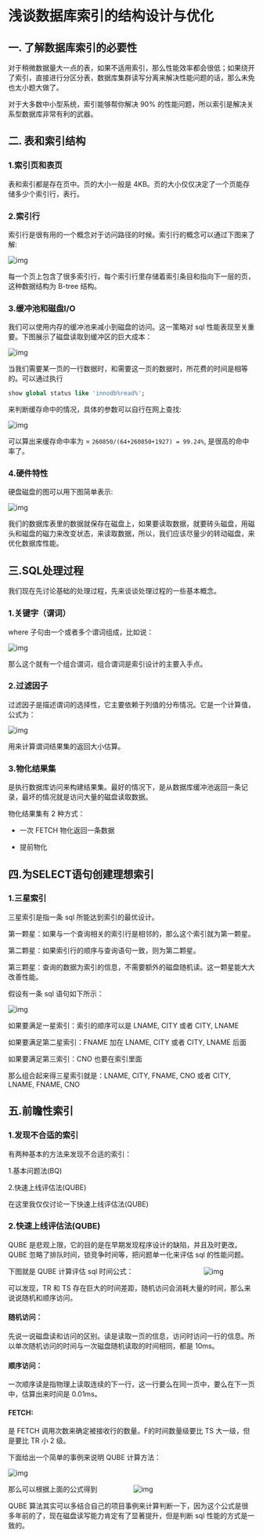 # 浅谈数据库索引的结构设计与优化

##  一. 了解数据库索引的必要性

对于稍微数据量大一点的表，如果不适用索引，那么性能效率都会很低；如果绕开了索引，直接进行分区分表，数据库集群读写分离来解决性能问题的话，那么未免也太小题大做了。

对于大多数中小型系统，索引能够帮你解决 90% 的性能问题，所以索引是解决关系型数据库非常有利的武器。

## 二. 表和索引结构

### 1.索引页和表页

表和索引都是存在页中。页的大小一般是 4KB。页的大小仅仅决定了一个页能存储多少个索引行，表行。

### 2.索引行

索引行是很有用的一个概念对于访问路径的时候。索引行的概念可以通过下图来了解:

![img](https://img2018.cnblogs.com/blog/1657327/201904/1657327-20190417125602523-190253829.png)

每一个页上包含了很多索引行，每个索引行里存储着索引条目和指向下一层的页，这种数据结构为 B-tree 结构。

### 3.缓冲池和磁盘I/O

我们可以使用内存的缓冲池来减小到磁盘的访问。这一策略对 sql 性能表现至关重要。下图展示了磁盘读取到缓冲区的巨大成本：

![img](https://img2018.cnblogs.com/blog/1657327/201904/1657327-20190417130723490-2146617106.png)

当我们需要某一页的一行数据时，和需要这一页的数据时，所花费的时间是相等的。可以通过执行

```sql
show global status like 'innodb%read%';
```

来判断缓存命中的情况，具体的参数可以自行在网上查找:

![img](https://img2018.cnblogs.com/blog/1657327/201904/1657327-20190417131351635-1508465935.png)

可以算出来缓存命中率为 = `260850/(64+260850+1927) = 99.24%`, 是很高的命中率了。

### 4.硬件特性

硬盘磁盘的图可以用下图简单表示:

![img](https://img2018.cnblogs.com/blog/1657327/201904/1657327-20190417132441910-1621280412.png)

我们的数据库表里的数据就保存在磁盘上，如果要读取数据，就要砖头磁盘，用磁头和磁盘的磁力来改变状态，来读取数据，所以，我们应该尽量少的转动磁盘，来优化数据库性能。

## 三.SQL处理过程

我们现在先讨论基础的处理过程，先来谈谈处理过程的一些基本概念。

### 1.关键字（谓词）

where 子句由一个或者多个谓词组成，比如说：

![img](https://img2018.cnblogs.com/blog/1657327/201904/1657327-20190417182027663-324817267.png)

那么这个就有一个组合谓词，组合谓词是索引设计的主要入手点。

### 2.过滤因子

过滤因子是描述谓词的选择性，它主要依赖于列值的分布情况。它是一个计算值，公式为：

![img](https://img2018.cnblogs.com/blog/1657327/201904/1657327-20190418131557515-1175662284.png)

用来计算谓词结果集的返回大小估算。

### 3.物化结果集

是执行数据库访问来构建结果集。最好的情况下，是从数据库缓冲池返回一条记录，最坏的情况就是访问大量的磁盘读取数据。

物化结果集有 2 种方式：

* 一次 FETCH 物化返回一条数据

* 提前物化

## 四.为SELECT语句创建理想索引

### 1.三星索引

三星索引是指一条 sql 所能达到索引的最优设计。

第一颗星：如果与一个查询相关的索引行是相邻的，那么这个索引就为第一颗星。

第二颗星：如果索引行的顺序与查询语句一致，则为第二颗星。

第三颗星：查询的数据为索引的信息，不需要额外的磁盘随机读。这一颗星能大大改善性能。

假设有一条 sql 语句如下所示：

![img](https://img2018.cnblogs.com/blog/1657327/201904/1657327-20190418132412139-973463367.png)

 

如果要满足一星索引：索引的顺序可以是 LNAME, CITY 或者 CITY, LNAME

如果要满足第二星索引：FNAME 加在 LNAME, CITY 或者 CITY, LNAME 后面

如果要满足第三索引：CNO 也要在索引里面

那么组合起来得三星索引就是：LNAME, CITY, FNAME, CNO 或者 CITY, LNAME, FNAME, CNO

## 五.前瞻性索引

### 1.发现不合适的索引

有两种基本的方法来发现不合适的索引：

1.基本问题法(BQ)

2.快速上线评估法(QUBE)

在这里我仅仅讨论一下快速上线评估法(QUBE)

### 2.快速上线评估法(QUBE)

QUBE 是悲观上限，它的目的是在早期发现程序设计的缺陷，并且及时更改。QUBE 忽略了排队时间，锁竞争时间等，把问题单一化来评估 sql 的性能问题。

下图就是 QUBE 计算评估 sql 时间公式：　　　　　　　　　　
![img](https://img2018.cnblogs.com/blog/1657327/201904/1657327-20190419131321866-64563622.png)

可以发现，TR 和 TS 存在巨大的时间差距，随机访问会消耗大量的时间，那么来说说随机和顺序访问。

#### 随机访问：

先说一说磁盘读和访问的区别。读是读取一页的信息，访问时访问一行的信息。所以单次随机访问的时间与一次磁盘随机读取的时间相同，都是 10ms。

#### 顺序访问：

一次顺序读是指物理上读取连续的下一行，这一行要么在同一页中，要么在下一页中，估算出来时间是 0.01ms。

#### FETCH:

是 FETCH 调用次数来确定被接收行的数量。F的时间数量级要比 TS 大一级，但是要比 TR 小 2 级。

下面给出一个简单的事例来说明 QUBE 计算方法：

![img](https://img2018.cnblogs.com/blog/1657327/201904/1657327-20190419132921670-1868069076.png)

那么可以根据上面的公式得到　　　　　
![img](https://img2018.cnblogs.com/blog/1657327/201904/1657327-20190419132959129-477924788.png)

QUBE 算法其实可以多结合自己的项目事例来计算判断一下，因为这个公式是很多年前的了，现在磁盘读写能力肯定有了显著提升，但是判断 sql 性能的方式是一致的。

　　　　　　
